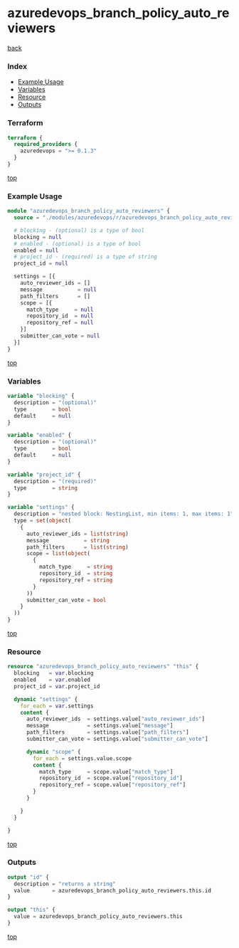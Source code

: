# azuredevops_branch_policy_auto_reviewers

[back](../azuredevops.md)

### Index

- [Example Usage](#example-usage)
- [Variables](#variables)
- [Resource](#resource)
- [Outputs](#outputs)

### Terraform

```terraform
terraform {
  required_providers {
    azuredevops = ">= 0.1.3"
  }
}
```

[top](#index)

### Example Usage

```terraform
module "azuredevops_branch_policy_auto_reviewers" {
  source = "./modules/azuredevops/r/azuredevops_branch_policy_auto_reviewers"

  # blocking - (optional) is a type of bool
  blocking = null
  # enabled - (optional) is a type of bool
  enabled = null
  # project_id - (required) is a type of string
  project_id = null

  settings = [{
    auto_reviewer_ids = []
    message           = null
    path_filters      = []
    scope = [{
      match_type     = null
      repository_id  = null
      repository_ref = null
    }]
    submitter_can_vote = null
  }]
}
```

[top](#index)

### Variables

```terraform
variable "blocking" {
  description = "(optional)"
  type        = bool
  default     = null
}

variable "enabled" {
  description = "(optional)"
  type        = bool
  default     = null
}

variable "project_id" {
  description = "(required)"
  type        = string
}

variable "settings" {
  description = "nested block: NestingList, min items: 1, max items: 1"
  type = set(object(
    {
      auto_reviewer_ids = list(string)
      message           = string
      path_filters      = list(string)
      scope = list(object(
        {
          match_type     = string
          repository_id  = string
          repository_ref = string
        }
      ))
      submitter_can_vote = bool
    }
  ))
}
```

[top](#index)

### Resource

```terraform
resource "azuredevops_branch_policy_auto_reviewers" "this" {
  blocking   = var.blocking
  enabled    = var.enabled
  project_id = var.project_id

  dynamic "settings" {
    for_each = var.settings
    content {
      auto_reviewer_ids  = settings.value["auto_reviewer_ids"]
      message            = settings.value["message"]
      path_filters       = settings.value["path_filters"]
      submitter_can_vote = settings.value["submitter_can_vote"]

      dynamic "scope" {
        for_each = settings.value.scope
        content {
          match_type     = scope.value["match_type"]
          repository_id  = scope.value["repository_id"]
          repository_ref = scope.value["repository_ref"]
        }
      }

    }
  }

}
```

[top](#index)

### Outputs

```terraform
output "id" {
  description = "returns a string"
  value       = azuredevops_branch_policy_auto_reviewers.this.id
}

output "this" {
  value = azuredevops_branch_policy_auto_reviewers.this
}
```

[top](#index)